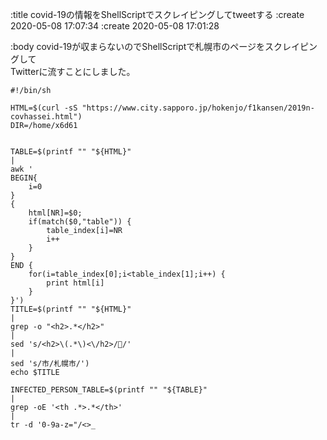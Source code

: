 :title covid-19の情報をShellScriptでスクレイピングしてtweetする
:create 2020-05-08 17:07:34
:create 2020-05-08 17:01:28

:body
covid-19が収まらないのでShellScriptで札幌市のページをスクレイピングして  
Twitterに流すことにしました。  

```
#!/bin/sh

HTML=$(curl -sS "https://www.city.sapporo.jp/hokenjo/f1kansen/2019n-covhassei.html")
DIR=/home/x6d61


TABLE=$(printf "" "${HTML}"                                                                    |
awk '
BEGIN{
    i=0
}
{
    html[NR]=$0;
    if(match($0,"table")) {
        table_index[i]=NR
        i++
    }
}
END {
    for(i=table_index[0];i<table_index[1];i++) {
        print html[i]
    }
}')
TITLE=$(printf "" "${HTML}"                                                             |
grep -o "<h2>.*</h2>"                                                                     |
sed 's/<h2>\(.*\)<\/h2>//'                                                              |
sed 's/市/札幌市/')
echo $TITLE

INFECTED_PERSON_TABLE=$(printf "" "${TABLE}"                                            |
grep -oE '<th .*>.*</th>'                                                                 |
tr -d '0-9a-z="/<>_